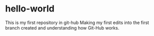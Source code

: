 # hello-world
This is my first repository in git-hub
Making my first edits into the first branch created and understanding how
Git-Hub works. 
